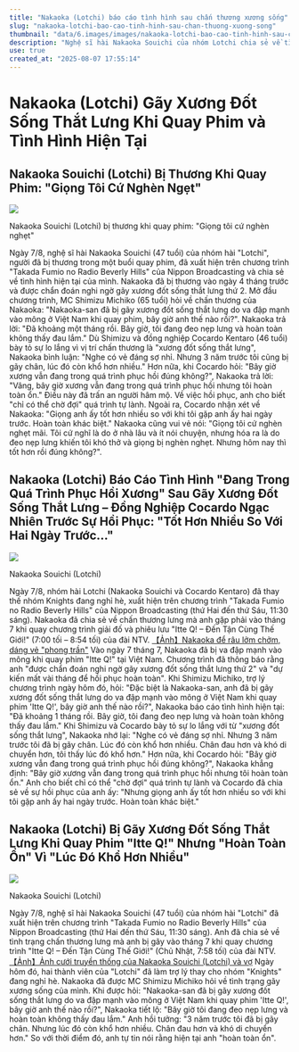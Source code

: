 ```yaml
---
title: "Nakaoka (Lotchi) báo cáo tình hình sau chấn thương xương sống"
slug: "nakaoka-lotchi-bao-cao-tinh-hinh-sau-chan-thuong-xuong-song"
thumbnail: "data/6.images/images/nakaoka-lotchi-bao-cao-tinh-hinh-sau-chan-thuong-xuong-song.webp"
description: "Nghệ sĩ hài Nakaoka Souichi của nhóm Lotchi chia sẻ về tình trạng gãy xương đốt sống thắt lưng trong quá trình quay phim ở Việt Nam, báo cáo tình hình hiện tại và so sánh với chấn thương trước đây."
use: true
created_at: "2025-08-07 17:55:14"
---
```


# Nakaoka (Lotchi) Gãy Xương Đốt Sống Thắt Lưng Khi Quay Phim và Tình Hình Hiện Tại

## Nakaoka Souichi (Lotchi) Bị Thương Khi Quay Phim: "Giọng Tôi Cứ Nghèn Ngẹt"

![](/images/20250807-90170805-ann-000-1-view.webp)

Nakaoka Souichi (Lotchi) bị thương khi quay phim: "Giọng tôi cứ nghèn nghẹt"

Ngày 7/8, nghệ sĩ hài Nakaoka Souichi (47 tuổi) của nhóm hài "Lotchi", người đã bị thương trong một buổi quay phim, đã xuất hiện trên chương trình "Takada Fumio no Radio Beverly Hills" của Nippon Broadcasting và chia sẻ về tình hình hiện tại của mình.
Nakaoka đã bị thương vào ngày 4 tháng trước và được chẩn đoán nghi ngờ gãy xương đốt sống thắt lưng thứ 2.
Mở đầu chương trình, MC Shimizu Michiko (65 tuổi) hỏi về chấn thương của Nakaoka: "Nakaoka-san đã bị gãy xương đốt sống thắt lưng do va đập mạnh vào mông ở Việt Nam khi quay phim, bây giờ anh thế nào rồi?". Nakaoka trả lời: "Đã khoảng một tháng rồi. Bây giờ, tôi đang đeo nẹp lưng và hoàn toàn không thấy đau lắm."
Dù Shimizu và đồng nghiệp Cocardo Kentaro (46 tuổi) bày tỏ sự lo lắng vì vị trí chấn thương là "xương đốt sống thắt lưng", Nakaoka bình luận: "Nghe có vẻ đáng sợ nhỉ. Nhưng 3 năm trước tôi cũng bị gãy chân, lúc đó còn khổ hơn nhiều." Hơn nữa, khi Cocardo hỏi: "Bây giờ xương vẫn đang trong quá trình phục hồi đúng không?", Nakaoka trả lời: "Vâng, bây giờ xương vẫn đang trong quá trình phục hồi nhưng tôi hoàn toàn ổn." Điều này đã trấn an người hâm mộ. Về việc hồi phục, anh cho biết "chỉ có thể chờ đợi" quá trình tự lành.
Ngoài ra, Cocardo nhận xét về Nakaoka: "Giọng anh ấy tốt hơn nhiều so với khi tôi gặp anh ấy hai ngày trước. Hoàn toàn khác biệt." Nakaoka cũng vui vẻ nói: "Giọng tôi cứ nghèn nghẹt mãi. Tôi cứ nghĩ là do ở nhà lâu và ít nói chuyện, nhưng hóa ra là do đeo nẹp lưng khiến tôi khó thở và giọng bị nghèn nghẹt. Nhưng hôm nay thì tốt hơn rồi đúng không?".

## Nakaoka (Lotchi) Báo Cáo Tình Hình "Đang Trong Quá Trình Phục Hồi Xương" Sau Gãy Xương Đốt Sống Thắt Lưng – Đồng Nghiệp Cocardo Ngạc Nhiên Trước Sự Hồi Phục: "Tốt Hơn Nhiều So Với Hai Ngày Trước..."

![](/images/20250807-00000435-oric-000-3-view.webp)

Nakaoka Souichi (Lotchi)

Ngày 7/8, nhóm hài Lotchi (Nakaoka Souichi và Cocardo Kentaro) đã thay thế nhóm Knights đang nghỉ hè, xuất hiện trên chương trình "Takada Fumio no Radio Beverly Hills" của Nippon Broadcasting (thứ Hai đến thứ Sáu, 11:30 sáng). Nakaoka đã chia sẻ về chấn thương lưng mà anh gặp phải vào tháng 7 khi quay chương trình giải đố và phiêu lưu "Itte Q! – Đến Tận Cùng Thế Giới!" (7:00 tối – 8:54 tối) của đài NTV.
[【Ảnh】Nakaoka để râu lởm chởm, dáng vẻ "phong trần"](https://www.oricon.co.jp/news/2395916/embed/photo/?anc=304&utm_source=headlines.yahoo.co.jp&utm_content=%2Fhl%3Fa%3D20250807-00000435-oric-ent&utm_medium=referral)
Vào ngày 7 tháng 7, Nakaoka đã bị va đập mạnh vào mông khi quay phim "Itte Q!" tại Việt Nam. Chương trình đã thông báo rằng anh "được chẩn đoán nghi ngờ gãy xương đốt sống thắt lưng thứ 2" và "dự kiến mất vài tháng để hồi phục hoàn toàn". Khi Shimizu Michiko, trợ lý chương trình ngày hôm đó, hỏi: "Đặc biệt là Nakaoka-san, anh đã bị gãy xương đốt sống thắt lưng do va đập mạnh vào mông ở Việt Nam khi quay phim 'Itte Q!', bây giờ anh thế nào rồi?", Nakaoka báo cáo tình hình hiện tại: "Đã khoảng 1 tháng rồi. Bây giờ, tôi đang đeo nẹp lưng và hoàn toàn không thấy đau lắm."
Khi Shimizu và Cocardo bày tỏ sự lo lắng với từ "xương đốt sống thắt lưng", Nakaoka nhớ lại: "Nghe có vẻ đáng sợ nhỉ. Nhưng 3 năm trước tôi đã bị gãy chân. Lúc đó còn khổ hơn nhiều. Chân đau hơn và khó di chuyển hơn, tôi thấy lúc đó khổ hơn."
Hơn nữa, khi Cocardo hỏi: "Bây giờ xương vẫn đang trong quá trình phục hồi đúng không?", Nakaoka khẳng định: "Bây giờ xương vẫn đang trong quá trình phục hồi nhưng tôi hoàn toàn ổn." Anh cho biết chỉ có thể "chờ đợi" quá trình tự lành và Cocardo đã chia sẻ về sự hồi phục của anh ấy: "Nhưng giọng anh ấy tốt hơn nhiều so với khi tôi gặp anh ấy hai ngày trước. Hoàn toàn khác biệt."

## Nakaoka (Lotchi) Bị Gãy Xương Đốt Sống Thắt Lưng Khi Quay Phim "Itte Q!" Nhưng "Hoàn Toàn Ổn" Vì "Lúc Đó Khổ Hơn Nhiều"

![](/images/20250807-00000195-spnannex-000-6-view.webp)

Nakaoka Souichi (Lotchi)

Ngày 7/8, nghệ sĩ hài Nakaoka Souichi (47 tuổi) của nhóm hài "Lotchi" đã xuất hiện trên chương trình "Takada Fumio no Radio Beverly Hills" của Nippon Broadcasting (thứ Hai đến thứ Sáu, 11:30 sáng). Anh đã chia sẻ về tình trạng chấn thương lưng mà anh bị gãy vào tháng 7 khi quay chương trình "Itte Q! – Đến Tận Cùng Thế Giới!" (Chủ Nhật, 7:58 tối) của đài NTV.
[【Ảnh】Ảnh cưới truyền thống của Nakaoka Souichi (Lotchi) và vợ](https://www.sponichi.co.jp/entertainment/news/2022/04/21/kiji/20220421s00041000207000c.html?nid=20250807s00041000173000c&page=1&screen=2&ref=yahoo)
Ngày hôm đó, hai thành viên của "Lotchi" đã làm trợ lý thay cho nhóm "Knights" đang nghỉ hè. Nakaoka đã được MC Shimizu Michiko hỏi về tình trạng gãy xương sống của mình.
Khi được hỏi: "Nakaoka-san đã bị gãy xương đốt sống thắt lưng do va đập mạnh vào mông ở Việt Nam khi quay phim 'Itte Q!', bây giờ anh thế nào rồi?", Nakaoka tiết lộ: "Bây giờ tôi đang đeo nẹp lưng và hoàn toàn không thấy đau lắm."
Anh hồi tưởng: "3 năm trước tôi đã bị gãy chân. Nhưng lúc đó còn khổ hơn nhiều. Chân đau hơn và khó di chuyển hơn." So với thời điểm đó, anh tự tin nói rằng hiện tại anh "hoàn toàn ổn".